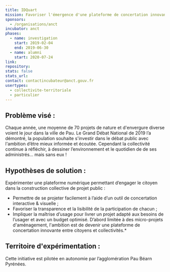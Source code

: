 ```yaml
---
title: IDQuart
mission: Favoriser l'émergence d'une plateforme de concertation innovante entre citoyens et collectivités
sponsors:
  - /organisations/anct
incubator: anct
phases:
  - name: investigation
    start: 2019-02-04
    end: 2019-06-30
  - name: alumni
    start: 2020-07-24
link:
repository: 
stats: false 
stats_url: 
contact: contactincubateur@anct.gouv.fr
usertypes:
  - collectivite-territoriale
  - particulier
---
```


## Problème visé :
Chaque année, une moyenne de 70 projets de nature et d'envergure diverse voient le jour dans la ville de Pau.
Le Grand Débat National de 2019 l’a démontré, la population souhaite s'investir dans le débat public avec l'ambition d’être mieux informée et écoutée.
Cependant la collectivité continue à réfléchir, à dessiner l’environnement et le quotidien de de ses administrés... mais sans eux !

## Hypothèses de solution : 
Expérimenter une plateforme numérique permettant d’engager le citoyen dans la construction collective de projet public : 
- Permettre de se projeter facilement à l’aide d’un outil de concertation interactive & visuelle ;
- Favoriser la transparence et la lisibilité de la participation de chacun ;
- Impliquer la maîtrise d’usage pour livrer un projet adapté aux besoins de l’usager et avec un budget optimisé.
D’abord limitée à des micro-projets d'aménagement, l'ambition est de devenir une plateforme de concertation innovante entre citoyens et collectivités.*

## Territoire d'expérimentation : 
Cette initiative est pilotée en autonomie par l’agglomération Pau Béarn Pyrénées.
